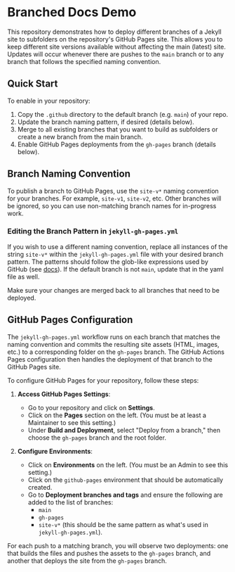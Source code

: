 # Branched Docs Demo

This repository demonstrates how to deploy different branches of a Jekyll site to subfolders on the repository's GitHub Pages site. This allows you to keep different site versions available without affecting the main (latest) site. Updates will occur whenever there are pushes to the `main` branch or to any branch that follows the specified naming convention.

## Quick Start

To enable in your repository:
1. Copy the `.github` directory to the default branch (e.g. `main`) of your repo.
2. Update the branch naming pattern, if desired (details below).
3. Merge to all existing branches that you want to build as subfolders or create a new branch from the main branch.
4. Enable GitHub Pages deployments from the `gh-pages` branch (details below).

## Branch Naming Convention

To publish a branch to GitHub Pages, use the `site-v*` naming convention for your branches. For example, `site-v1`, `site-v2`, etc. Other branches will be ignored, so you can use non-matching branch names for in-progress work.

### Editing the Branch Pattern in `jekyll-gh-pages.yml`

If you wish to use a different naming convention, replace all instances of the string `site-v*` within the `jekyll-gh-pages.yml` file with your desired branch pattern. The patterns should follow the glob-like expressions used by GitHub (see [docs](https://docs.github.com/en/repositories/configuring-branches-and-merges-in-your-repository/managing-protected-branches/managing-a-branch-protection-rule#about-branch-protection-rules)). If the default branch is not `main`, update that in the yaml file as well.

Make sure your changes are merged back to all branches that need to be deployed.

## GitHub Pages Configuration

The `jekyll-gh-pages.yml` workflow runs on each branch that matches the naming convention and commits the resulting site assets (HTML, images, etc.) to a corresponding folder on the `gh-pages` branch. The GitHub Actions Pages configuration then handles the deployment of that branch to the GitHub Pages site.

To configure GitHub Pages for your repository, follow these steps:

1. **Access GitHub Pages Settings**:
   - Go to your repository and click on **Settings**.
   - Click on the **Pages** section on the left. (You must be at least a Maintainer to see this setting.)
   - Under **Build and Deployment**, select "Deploy from a branch," then choose the `gh-pages` branch and the root folder.

2. **Configure Environments**:
   - Click on **Environments** on the left. (You must be an Admin to see this setting.)
   - Click on the `github-pages` environment that should be automatically created.
   - Go to **Deployment branches and tags** and ensure the following are added to the list of branches:
      - `main`
      - `gh-pages`
      - `site-v*` (this should be the same pattern as what's used in `jekyll-gh-pages.yml`).

For each push to a matching branch, you will observe two deployments: one that builds the files and pushes the assets to the `gh-pages` branch, and another that deploys the site from the `gh-pages` branch.
